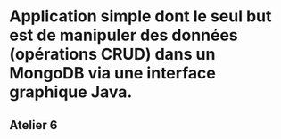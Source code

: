 # Application simple dont le seul but est de manipuler des données (opérations CRUD) dans un MongoDB via une interface graphique Java. 
## Atelier 6
